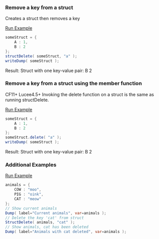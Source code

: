 ### Remove a key from a struct

Creates a struct then removes a key

<a href="https://try.boxlang.io/?code=eJwrzs9NDS4pKk0uUbBVqFbg4nRUsFIw1OHidALSRly11lzFYFmX1JzUklQNhWK4eh0FpUQlBU1rrvKizJJUl9LcAmRZkAQA87UcEg%3D%3D" target="_blank">Run Example</a>

```java
someStruct = { 
	A : 1,
	B : 2
};
structDelete( someStruct, "a" );
writeDump( someStruct );

```

Result: Struct with one key-value pair: B 2

### Remove a key from a struct using the member function

CF11+ Lucee4.5+ Invoking the delete function on a struct is the same as running structDelete.

<a href="https://try.boxlang.io/?code=eJwrzs9NDS4pKk0uUbBVqFbg4nRUsFIw1OHidALSRly11lzFcBV6Kak5qSWpGgpKiUoKmtZc5UWZJakupbkFGgoIRSAJACeFGW8%3D" target="_blank">Run Example</a>

```java
someStruct = { 
	A : 1,
	B : 2
};
someStruct.delete( "a" );
writeDump( someStruct );

```

Result: Struct with one key-value pair: B 2

### Additional Examples

<a href="https://try.boxlang.io/?code=eJxljsEKgkAURdfNV1xmo4HgvnAhCtGqwKD1qC8URyfGMYno39NxCqTV43LuuxzR1a2QPSK8wDbJ6YodeKsUD9jmfDzMSdVdM8ckvlhIauTsvWdhiKxSI4pBa%2BoMxDLF0qG9%2B5AiJxnxZA15gIfQkUvY2pWUJBmCqQgNPeEVwni4adWiN3ooDMvsWWr%2BdyoAn4rcbViTH5kAKtEjJ%2BpQ2r9y7RU7g7E2la271r%2FgB5NlXFk%3D" target="_blank">Run Example</a>

```java
animals = { 
	COW : "moo",
	PIG : "oink",
	CAT : "meow"
};
// Show current animals
Dump( label="Current animals", var=animals );
// Delete the key 'cat' from struct
StructDelete( animals, "cat" );
// Show animals, cat has been deleted
Dump( label="Animals with cat deleted", var=animals );

```


